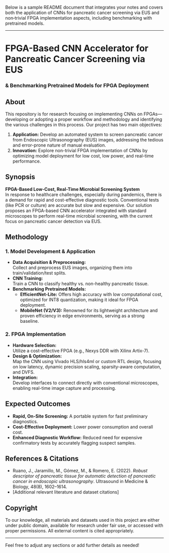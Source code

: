 Below is a sample README document that integrates your notes and covers both the application of CNNs for pancreatic cancer screening via EUS and non‐trivial FPGA implementation aspects, including benchmarking with pretrained models.

---

# FPGA-Based CNN Accelerator for Pancreatic Cancer Screening via EUS  
### & Benchmarking Pretrained Models for FPGA Deployment

## About  
This repository is for research focusing on implementing CNNs on FPGAs—developing or adopting a proper workflow and methodology and identifying the various challenges in this process. Our project has two main objectives:  
1. **Application:** Develop an automated system to screen pancreatic cancer from Endoscopic Ultrasonography (EUS) images, addressing the tedious and error-prone nature of manual evaluation.  
2. **Innovation:** Explore non-trivial FPGA implementation of CNNs by optimizing model deployment for low cost, low power, and real-time performance.

## Synopsis  
**FPGA-Based Low-Cost, Real-Time Microbial Screening System**  
In response to healthcare challenges, especially during pandemics, there is a demand for rapid and cost-effective diagnostic tools. Conventional tests (like PCR or culture) are accurate but slow and expensive. Our solution proposes an FPGA-based CNN accelerator integrated with standard microscopes to perform real-time microbial screening, with the current focus on pancreatic cancer detection via EUS.

## Methodology  
### 1. Model Development & Application  
- **Data Acquisition & Preprocessing:**  
  Collect and preprocess EUS images, organizing them into train/validation/test splits.
- **CNN Training:**  
  Train a CNN to classify healthy vs. non-healthy pancreatic tissue.  
- **Benchmarking Pretrained Models:**  
  - **EfficientNet-Lite:** Offers high accuracy with low computational cost, optimized for INT8 quantization, making it ideal for FPGA deployment.  
  - **MobileNet (V2/V3):** Renowned for its lightweight architecture and proven efficiency in edge environments, serving as a strong baseline.
  
### 2. FPGA Implementation  
- **Hardware Selection:**  
  Utilize a cost-effective FPGA (e.g., Nexys DDR with Xilinx Artix-7).
- **Design & Optimization:**  
  Map the CNN using Vivado HLS/hls4ml or custom RTL design, focusing on low latency, dynamic precision scaling, sparsity-aware computation, and DVFS.
- **Integration:**  
  Develop interfaces to connect directly with conventional microscopes, enabling real-time image capture and processing.

## Expected Outcomes  
- **Rapid, On-Site Screening:** A portable system for fast preliminary diagnostics.  
- **Cost-Effective Deployment:** Lower power consumption and overall cost.  
- **Enhanced Diagnostic Workflow:** Reduced need for expensive confirmatory tests by accurately flagging suspect samples.

## References & Citations  
- Ruano, J., Jaramillo, M., Gómez, M., & Romero, E. (2022). *Robust descriptor of pancreatic tissue for automatic detection of pancreatic cancer in endoscopic ultrasonography*. Ultrasound in Medicine & Biology, 48(8), 1602–1614.  
- [Additional relevant literature and dataset citations]

## Copyright  
To our knowledge, all materials and datasets used in this project are either under public domain, available for research under fair use, or accessed with proper permissions. All external content is cited appropriately.

---

Feel free to adjust any sections or add further details as needed!
